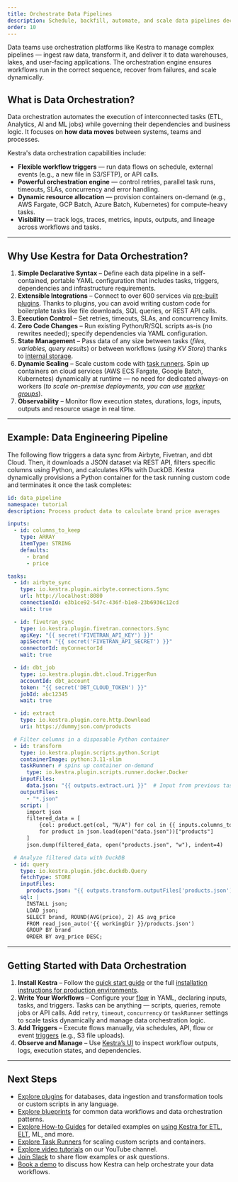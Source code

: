 ```yaml
---
title: Orchestrate Data Pipelines
description: Schedule, backfill, automate, and scale data pipelines declaratively
order: 10
---
```


Data teams use orchestration platforms like Kestra to manage complex pipelines — ingest raw data, transform it, and deliver it to data warehouses, lakes, and user-facing applications. The orchestration engine ensures workflows run in the correct sequence, recover from failures, and scale dynamically.

## What is Data Orchestration?

Data orchestration automates the execution of interconnected tasks (ETL, Analytics, AI and ML jobs) while governing their dependencies and business logic. It focuses on **how data moves** between systems, teams and processes.

Kestra's data orchestration capabilities include:
- **Flexible workflow triggers** — run data flows on schedule, external events (e.g., a new file in S3/SFTP), or API calls.
- **Powerful orchestration engine** — control retries, parallel task runs, timeouts, SLAs, concurrency and error handling.
- **Dynamic resource allocation** — provision containers on-demand (e.g., AWS Fargate, GCP Batch, Azure Batch, Kubernetes) for compute-heavy tasks.
- **Visibility** — track logs, traces, metrics, inputs, outputs, and lineage across workflows and tasks.

---

## Why Use Kestra for Data Orchestration?

1. **Simple Declarative Syntax** – Define each data pipeline in a self-contained, portable YAML configuration that includes tasks, triggers, dependencies and infrastructure requirements.
2. **Extensible Integrations** – Connect to over 600 services via [pre-built plugins](https://kestra.io/plugins). Thanks to plugins, you can avoid writing custom code for boilerplate tasks like file downloads, SQL queries, or REST API calls.
3. **Execution Control** – Set retries, timeouts, SLAs, and concurrency limits.
4. **Zero Code Changes** – Run existing Python/R/SQL scripts as-is (no rewrites needed); specify dependencies via YAML configuration.
5. **State Management** – Pass data of any size between tasks (_files, variables, query results_) or between workflows (_using KV Store_) thanks to [internal storage](../07.architecture/09.internal-storage.md).
6. **Dynamic Scaling** – Scale custom code with [task runners](../06.enterprise/task-runners.md). Spin up containers on cloud services (AWS ECS Fargate, Google Batch, Kubernetes) dynamically at runtime — no need for dedicated always-on workers (_to scale on-premise deployments, you can use [worker groups](../06.enterprise/worker-group.md)_).
7. **Observability** – Monitor flow execution states, durations, logs, inputs, outputs and resource usage in real time.

---

## Example: Data Engineering Pipeline

The following flow triggers a data sync from Airbyte, Fivetran, and dbt Cloud. Then, it downloads a JSON dataset via REST API, filters specific columns using Python, and calculates KPIs with DuckDB. Kestra dynamically provisions a Python container for the task running custom code and terminates it once the task completes:

```yaml
id: data_pipeline
namespace: tutorial
description: Process product data to calculate brand price averages

inputs:
  - id: columns_to_keep
    type: ARRAY
    itemType: STRING
    defaults:
      - brand
      - price

tasks:
  - id: airbyte_sync
    type: io.kestra.plugin.airbyte.connections.Sync
    url: http://localhost:8080
    connectionId: e3b1ce92-547c-436f-b1e8-23b6936c12cd
    wait: true

  - id: fivetran_sync
    type: io.kestra.plugin.fivetran.connectors.Sync
    apiKey: "{{ secret('FIVETRAN_API_KEY') }}"
    apiSecret: "{{ secret('FIVETRAN_API_SECRET') }}"
    connectorId: myConnectorId
    wait: true

  - id: dbt_job
    type: io.kestra.plugin.dbt.cloud.TriggerRun
    accountId: dbt_account
    token: "{{ secret('DBT_CLOUD_TOKEN') }}"
    jobId: abc12345
    wait: true

  - id: extract
    type: io.kestra.plugin.core.http.Download
    uri: https://dummyjson.com/products

  # Filter columns in a disposable Python container
  - id: transform
    type: io.kestra.plugin.scripts.python.Script
    containerImage: python:3.11-slim
    taskRunner: # spins up container on-demand
      type: io.kestra.plugin.scripts.runner.docker.Docker
    inputFiles:
      data.json: "{{ outputs.extract.uri }}"  # Input from previous task
    outputFiles:
      - "*.json"
    script: |
      import json
      filtered_data = [
          {col: product.get(col, "N/A") for col in {{ inputs.columns_to_keep }}}
          for product in json.load(open("data.json"))["products"]
      ]
      json.dump(filtered_data, open("products.json", "w"), indent=4)

  # Analyze filtered data with DuckDB
  - id: query
    type: io.kestra.plugin.jdbc.duckdb.Query
    fetchType: STORE
    inputFiles:
      products.json: "{{ outputs.transform.outputFiles['products.json'] }}"
    sql: |
      INSTALL json;
      LOAD json;
      SELECT brand, ROUND(AVG(price), 2) AS avg_price
      FROM read_json_auto('{{ workingDir }}/products.json')
      GROUP BY brand
      ORDER BY avg_price DESC;
```

---

## Getting Started with Data Orchestration

1. **Install Kestra** – Follow the [quick start guide](../01.getting-started/01.quickstart.md) or the full [installation instructions for production environments](../02.installation/index.md).
2. **Write Your Workflows** – Configure your [flow](../03.tutorial/index.md) in YAML, declaring inputs, tasks, and triggers. Tasks can be anything — scripts, queries, remote jobs or API calls. Add `retry`, `timeout`, `concurrency` or `taskRunner` settings to scale tasks dynamically and manage data orchestration logic.
3. **Add Triggers** – Execute flows manually, via schedules, API, flow or event [triggers](../04.workflow-components/07.triggers/index.md) (e.g., S3 file uploads).
4. **Observe and Manage** – Use [Kestra’s UI](../08.ui/index.md) to inspect workflow outputs, logs, execution states, and dependencies.

---

## Next Steps
- [Explore plugins](https://kestra.io/plugins) for databases, data ingestion and transformation tools or custom scripts in any language.
- [Explore blueprints](https://kestra.io/blueprints) for common data workflows and data orchestration patterns.
- [Explore How-to Guides](../15.how-to-guides/index.md) for detailed examples on [using Kestra for ETL](../15.how-to-guides/etl-pipelines.md), [ELT](../15.how-to-guides/dbt.md), ML, and more.
- [Explore Task Runners](../06.enterprise/task-runners.md) for scaling custom scripts and containers.
- [Explore video tutorials](https://www.youtube.com/@kestra-io) on our YouTube channel.
- [Join Slack](https://kestra.io/slack) to share flow examples or ask questions.
- [Book a demo](https://kestra.io/demo) to discuss how Kestra can help orchestrate your data workflows.

